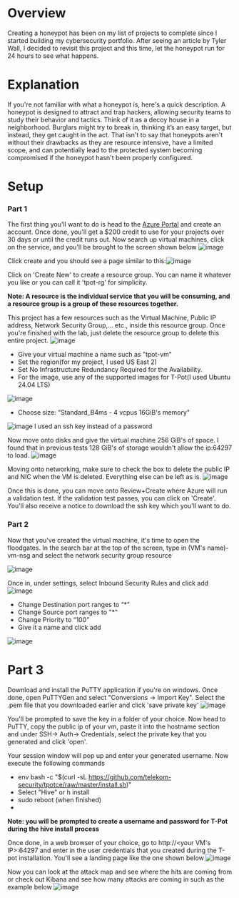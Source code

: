# Overview
Creating a honeypot has been on my list of projects to complete since I started building my cybersecurity portfolio. After seeing an article by Tyler Wall, I decided to revisit this project and this time, let the honeypot run for 24 hours to see what happens. 

# Explanation
If you're not familiar with what a honeypot is, here's a quick description. A honeypot is designed to attract and trap hackers, allowing security teams to study their behavior and tactics. Think of it as a decoy house in a neighborhood. Burglars might try to break in, thinking it’s an easy target, but instead, they get caught in the act. That isn't to say that honeypots aren't without their drawbacks as they are resource intensive, have a limited scope, and can potentially lead to the protected system becoming compromised if the honeypot hasn't been properly configured. 

# Setup
### Part 1
The first thing you'll want to do is head to the [Azure Portal](http://portal.azure.com/) and create an account. Once done, you'll get a $200 credit to use for your projects over 30 days or until the credit runs out. Now search up virtual machines, click on the service, and you'll be brought to the screen shown below ![image](https://github.com/user-attachments/assets/1e1cc1d4-1bf2-49f5-903a-284f881905b0)

Click create and you should see a page similar to this:![image](https://github.com/user-attachments/assets/8018c468-8ca6-4f03-81ad-97e762d8d16c)

Click on 'Create New' to create a resource group. You can name it whatever you like or you can call it 'tpot-rg' for simplicity.

**Note: **A resource is the individual service that you will be consuming, and a resource group is a group of these resources together.****

This project has a few resources such as the Virtual Machine, Public IP address, Network Security Group,… etc., inside this resource group. Once you're finished with the lab, just delete the resource group to delete this entire project.
![image](https://github.com/user-attachments/assets/2b097a05-adb1-4bcc-8beb-7c683ad1ac7a)

- Give your virtual machine a name such as "tpot-vm"
- Set the region(for my project, I used US East 2)
- Set No Infrastructure Redundancy Required for the Availability.
- For the image, use any of the supported images for T-Pot(I used Ubuntu 24.04 LTS)

![image](https://github.com/user-attachments/assets/81c23dad-a670-4d70-99da-2fcbb7e394b8)

- Choose size: “Standard_B4ms - 4 vcpus 16GiB's memory"

![image](https://github.com/user-attachments/assets/80cb0d39-576b-461e-86bf-e647d3da4acb)
I used an ssh key instead of a password 

Now move onto disks and give the virtual machine 256 GiB's of space. I found that in previous tests 128 GiB's of storage wouldn't allow the ip:64297 to load. 
![image](https://github.com/user-attachments/assets/ff2324f7-3bc9-4d8c-8d1a-0b6d028a3ba8)

Moving onto networking, make sure to check the box to delete the public IP and NIC when the VM is deleted. Everything else can be left as is. 
![image](https://github.com/user-attachments/assets/f53ca026-92f5-450d-9b7f-0b944d153ab7)

Once this is done, you can move onto Review+Create where Azure will run a validation test. If the validation test passes, you can click on 'Create'. You'll also receive a notice to download the ssh key which you'll want to do.


### Part 2
Now that you've created the virtual machine, it's time to open the floodgates. In the search bar at the top of the screen, type in (VM's name)-vm-nsg and select the network security group resource

![image](https://github.com/user-attachments/assets/06c2fd9f-dd9a-4600-8394-bd0a56ba4595)

Once in, under settings, select Inbound Security Rules and click add
![image](https://github.com/user-attachments/assets/119ceb63-41af-4834-80fd-727797a21072)

- Change Destination port ranges to “*”
- Change Source port ranges to "*"
- Change Priority to “100”
- Give it a name and click add

![image](https://github.com/user-attachments/assets/1d4c71b4-8259-4b1a-9c7f-7a0db4b1e500)


# Part 3
Download and install the PuTTY application if you're on windows. Once done, open PuTTYGen and select "Conversions -> Import Key". Select the .pem file that you downloaded earlier and click 'save private key' 
![image](https://github.com/user-attachments/assets/19e5b85f-1251-4083-9287-7586ebbec85b)

You'll be prompted to save the key in a folder of your choice. Now head to PuTTY, copy the public ip of your vm, paste it into the hostname section and under SSH-> Auth-> Credentials, select the private key that you generated and click 'open'. 

Your session window will pop up and enter your generated username. Now execute the following commands
- env bash -c "$(curl -sL https://github.com/telekom-security/tpotce/raw/master/install.sh)"
- Select "Hive" or h install
- sudo reboot (when finished)
-
**Note: you will be prompted to create a username and password for T-Pot during the hive install process**

Once done, in a web browser of your choice, go to http://<your VM's IP>:64297 and enter in the user credentials that you created during the T-pot installation. 
You'll see a landing page like the one shown below
![image](https://github.com/user-attachments/assets/19b455dd-fa34-4f2b-8985-9964f42533e7)

Now you can look at the attack map and see where the hits are coming from or check out Kibana and see how many attacks are coming in such as the example below
![image](https://github.com/user-attachments/assets/7a2e6e25-983e-4afd-a927-271b3f758d46)

